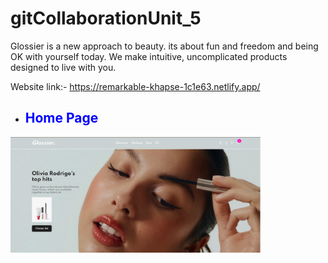 # gitCollaborationUnit_5
Glossier is a new approach to beauty. its about fun and freedom and being OK with yourself today. We make intuitive, uncomplicated products designed to live with you.

Website link:- https://remarkable-khapse-1c1e63.netlify.app/



- ## <span style="color:blue"> Home Page</span>

<img width="400" alt="zms 1" src="https://github.com/Santosh007kumar/gitCollaborationUnit_5/blob/main/Finel/Images/readme2.png">
